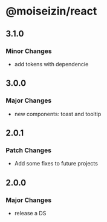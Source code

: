 # @moiseizin/react

## 3.1.0

### Minor Changes

- add tokens with dependencie

## 3.0.0

### Major Changes

- new components: toast and tooltip

## 2.0.1

### Patch Changes

- Add some fixes to future projects

## 2.0.0

### Major Changes

- release a DS
